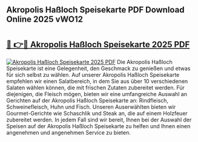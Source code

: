 ## Akropolis Haßloch Speisekarte PDF Download Online 2025 vWO12

# <h2><a href="http://gc8aaw7.nevu.top/?p=Akropolis+Ha%c3%9floch+Speisekarte">🔗 👉🔴 Akropolis Haßloch Speisekarte 2025 PDF</a></h2>

[![Akropolis Haßloch Speisekarte 2025 PDF](https://i.imgur.com/dBaPXMq.png)](http://gc8aaw7.nevu.top/?p=Akropolis+Ha%c3%9floch+Speisekarte)
Die Akropolis Haßloch Speisekarte ist eine Gelegenheit, den Geschmack zu genießen und etwas für sich selbst zu wählen. Auf unserer Akropolis Haßloch Speisekarte empfehlen wir einen Salatbereich, in dem Sie aus über 10 verschiedenen Salaten wählen können, die mit frischen Zutaten zubereitet werden. Für diejenigen, die Fleisch mögen, bieten wir eine umfangreiche Auswahl an Gerichten auf der Akropolis Haßloch Speisekarte an: Rindfleisch, Schweinefleisch, Huhn und Fisch. Unseren Auserwählten bieten wir Gourmet-Gerichte wie Schaschlik und Steak an, die auf einem Holzfeuer zubereitet werden. In jedem Fall sind wir bereit, Ihnen bei der Auswahl der Speisen auf der Akropolis Haßloch Speisekarte zu helfen und Ihnen einen angenehmen und angenehmen Service zu bieten.
